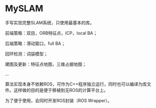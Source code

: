 # MySLAM
手写实现完整SLAM系统，只使用最基本的库。

前端策略：双目，ORB特征点，ICP，local BA；

后端策略：滑动窗口，full BA；

回环检测：词袋模型；

建图及更新：特征点地图，三维占据地图；

...

算法实现本身不依赖ROS，可作为C++程序独立运行，同时也可以编译为库文件。这样做的目的是便于移植到无ROS的计算平台上。

为了便于使用，会同时开发ROS封装（ROS Wrapper）。
